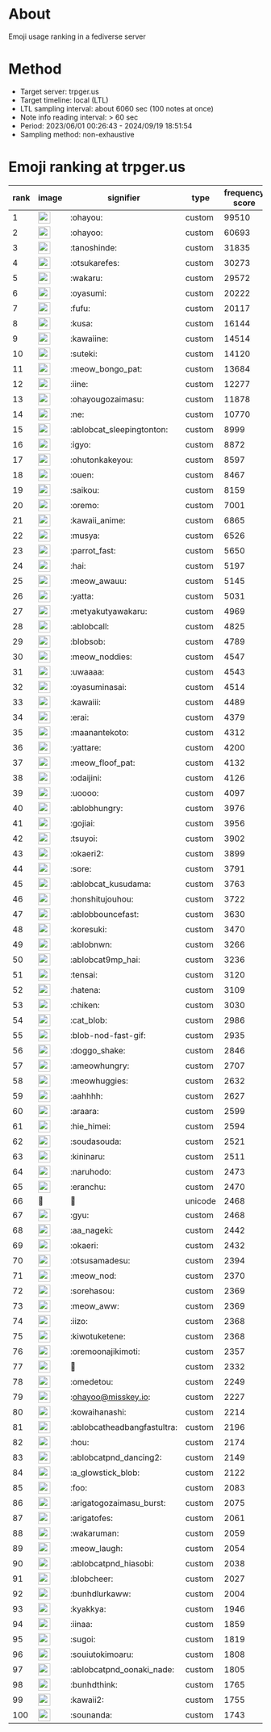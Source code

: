 # About
Emoji usage ranking in a fediverse server

# Method
- Target server: trpger.us
- Target timeline: local (LTL)
- LTL sampling interval: about 6060 sec (100 notes at once)
- Note info reading interval: > 60 sec
- Period: 2023/06/01 00:26:43 - 2024/09/19 18:51:54 
- Sampling method: non-exhaustive

# Emoji ranking at trpger.us

|rank|image|signifier|type|frequency score|
|----|----|----|----|----|
|1|<img height="24" src="https://trpger.us/emoji/ohayou.webp">|:ohayou:|custom|99510|
|2|<img height="24" src="https://trpger.us/emoji/ohayoo.webp">|:ohayoo:|custom|60693|
|3|<img height="24" src="https://trpger.us/emoji/tanoshinde.webp">|:tanoshinde:|custom|31835|
|4|<img height="24" src="https://trpger.us/emoji/otsukarefes.webp">|:otsukarefes:|custom|30273|
|5|<img height="24" src="https://trpger.us/emoji/wakaru.webp">|:wakaru:|custom|29572|
|6|<img height="24" src="https://trpger.us/emoji/oyasumi.webp">|:oyasumi:|custom|20222|
|7|<img height="24" src="https://trpger.us/emoji/fufu.webp">|:fufu:|custom|20117|
|8|<img height="24" src="https://trpger.us/emoji/kusa.webp">|:kusa:|custom|16144|
|9|<img height="24" src="https://trpger.us/emoji/kawaiine.webp">|:kawaiine:|custom|14514|
|10|<img height="24" src="https://trpger.us/emoji/suteki.webp">|:suteki:|custom|14120|
|11|<img height="24" src="https://trpger.us/emoji/meow_bongo_pat.webp">|:meow_bongo_pat:|custom|13684|
|12|<img height="24" src="https://trpger.us/emoji/iine.webp">|:iine:|custom|12277|
|13|<img height="24" src="https://trpger.us/emoji/ohayougozaimasu.webp">|:ohayougozaimasu:|custom|11878|
|14|<img height="24" src="https://trpger.us/emoji/ne.webp">|:ne:|custom|10770|
|15|<img height="24" src="https://trpger.us/emoji/ablobcat_sleepingtonton.webp">|:ablobcat_sleepingtonton:|custom|8999|
|16|<img height="24" src="https://trpger.us/emoji/igyo.webp">|:igyo:|custom|8872|
|17|<img height="24" src="https://trpger.us/emoji/ohutonkakeyou.webp">|:ohutonkakeyou:|custom|8597|
|18|<img height="24" src="https://trpger.us/emoji/ouen.webp">|:ouen:|custom|8467|
|19|<img height="24" src="https://trpger.us/emoji/saikou.webp">|:saikou:|custom|8159|
|20|<img height="24" src="https://trpger.us/emoji/oremo.webp">|:oremo:|custom|7001|
|21|<img height="24" src="https://trpger.us/emoji/kawaii_anime.webp">|:kawaii_anime:|custom|6865|
|22|<img height="24" src="https://trpger.us/emoji/musya.webp">|:musya:|custom|6526|
|23|<img height="24" src="https://trpger.us/emoji/parrot_fast.webp">|:parrot_fast:|custom|5650|
|24|<img height="24" src="https://trpger.us/emoji/hai.webp">|:hai:|custom|5197|
|25|<img height="24" src="https://trpger.us/emoji/meow_awauu.webp">|:meow_awauu:|custom|5145|
|26|<img height="24" src="https://trpger.us/emoji/yatta.webp">|:yatta:|custom|5031|
|27|<img height="24" src="https://trpger.us/emoji/metyakutyawakaru.webp">|:metyakutyawakaru:|custom|4969|
|28|<img height="24" src="https://trpger.us/emoji/ablobcall.webp">|:ablobcall:|custom|4825|
|29|<img height="24" src="https://trpger.us/emoji/blobsob.webp">|:blobsob:|custom|4789|
|30|<img height="24" src="https://trpger.us/emoji/meow_noddies.webp">|:meow_noddies:|custom|4547|
|31|<img height="24" src="https://trpger.us/emoji/uwaaaa.webp">|:uwaaaa:|custom|4543|
|32|<img height="24" src="https://trpger.us/emoji/oyasuminasai.webp">|:oyasuminasai:|custom|4514|
|33|<img height="24" src="https://trpger.us/emoji/kawaiii.webp">|:kawaiii:|custom|4489|
|34|<img height="24" src="https://trpger.us/emoji/erai.webp">|:erai:|custom|4379|
|35|<img height="24" src="https://trpger.us/emoji/maanantekoto.webp">|:maanantekoto:|custom|4312|
|36|<img height="24" src="https://trpger.us/emoji/yattare.webp">|:yattare:|custom|4200|
|37|<img height="24" src="https://trpger.us/emoji/meow_floof_pat.webp">|:meow_floof_pat:|custom|4132|
|38|<img height="24" src="https://trpger.us/emoji/odaijini.webp">|:odaijini:|custom|4126|
|39|<img height="24" src="https://trpger.us/emoji/uoooo.webp">|:uoooo:|custom|4097|
|40|<img height="24" src="https://trpger.us/emoji/ablobhungry.webp">|:ablobhungry:|custom|3976|
|41|<img height="24" src="https://trpger.us/emoji/gojiai.webp">|:gojiai:|custom|3956|
|42|<img height="24" src="https://trpger.us/emoji/tsuyoi.webp">|:tsuyoi:|custom|3902|
|43|<img height="24" src="https://trpger.us/emoji/okaeri2.webp">|:okaeri2:|custom|3899|
|44|<img height="24" src="https://trpger.us/emoji/sore.webp">|:sore:|custom|3791|
|45|<img height="24" src="https://trpger.us/emoji/ablobcat_kusudama.webp">|:ablobcat_kusudama:|custom|3763|
|46|<img height="24" src="https://trpger.us/emoji/honshitujouhou.webp">|:honshitujouhou:|custom|3722|
|47|<img height="24" src="https://trpger.us/emoji/ablobbouncefast.webp">|:ablobbouncefast:|custom|3630|
|48|<img height="24" src="https://trpger.us/emoji/koresuki.webp">|:koresuki:|custom|3470|
|49|<img height="24" src="https://trpger.us/emoji/ablobnwn.webp">|:ablobnwn:|custom|3266|
|50|<img height="24" src="https://trpger.us/emoji/ablobcat9mp_hai.webp">|:ablobcat9mp_hai:|custom|3236|
|51|<img height="24" src="https://trpger.us/emoji/tensai.webp">|:tensai:|custom|3120|
|52|<img height="24" src="https://trpger.us/emoji/hatena.webp">|:hatena:|custom|3109|
|53|<img height="24" src="https://trpger.us/emoji/chiken.webp">|:chiken:|custom|3030|
|54|<img height="24" src="https://trpger.us/emoji/cat_blob.webp">|:cat_blob:|custom|2986|
|55|<img height="24" src="https://trpger.us/emoji/blob-nod-fast-gif.webp">|:blob-nod-fast-gif:|custom|2935|
|56|<img height="24" src="https://trpger.us/emoji/doggo_shake.webp">|:doggo_shake:|custom|2846|
|57|<img height="24" src="https://trpger.us/emoji/ameowhungry.webp">|:ameowhungry:|custom|2707|
|58|<img height="24" src="https://trpger.us/emoji/meowhuggies.webp">|:meowhuggies:|custom|2632|
|59|<img height="24" src="https://trpger.us/emoji/aahhhh.webp">|:aahhhh:|custom|2627|
|60|<img height="24" src="https://trpger.us/emoji/araara.webp">|:araara:|custom|2599|
|61|<img height="24" src="https://trpger.us/emoji/hie_himei.webp">|:hie_himei:|custom|2594|
|62|<img height="24" src="https://trpger.us/emoji/soudasouda.webp">|:soudasouda:|custom|2521|
|63|<img height="24" src="https://trpger.us/emoji/kininaru.webp">|:kininaru:|custom|2511|
|64|<img height="24" src="https://trpger.us/emoji/naruhodo.webp">|:naruhodo:|custom|2473|
|65|<img height="24" src="https://trpger.us/emoji/eranchu.webp">|:eranchu:|custom|2470|
|66|🍮|🍮|unicode|2468|
|67|<img height="24" src="https://trpger.us/emoji/gyu.webp">|:gyu:|custom|2468|
|68|<img height="24" src="https://trpger.us/emoji/aa_nageki.webp">|:aa_nageki:|custom|2442|
|69|<img height="24" src="https://trpger.us/emoji/okaeri.webp">|:okaeri:|custom|2432|
|70|<img height="24" src="https://trpger.us/emoji/otsusamadesu.webp">|:otsusamadesu:|custom|2394|
|71|<img height="24" src="https://trpger.us/emoji/meow_nod.webp">|:meow_nod:|custom|2370|
|72|<img height="24" src="https://trpger.us/emoji/sorehasou.webp">|:sorehasou:|custom|2369|
|73|<img height="24" src="https://trpger.us/emoji/meow_aww.webp">|:meow_aww:|custom|2369|
|74|<img height="24" src="https://trpger.us/emoji/iizo.webp">|:iizo:|custom|2368|
|75|<img height="24" src="https://trpger.us/emoji/kiwotuketene.webp">|:kiwotuketene:|custom|2368|
|76|<img height="24" src="https://trpger.us/emoji/oremoonajikimoti.webp">|:oremoonajikimoti:|custom|2357|
|77|<img height="24" src="https://trpger.us/emoji/birthday.webp">|:birthday:|custom|2332|
|78|<img height="24" src="https://trpger.us/emoji/omedetou.webp">|:omedetou:|custom|2249|
|79|<img height="24" src="https://trpger.us/emoji/ohayoo.webp">|:ohayoo@misskey.io:|custom|2227|
|80|<img height="24" src="https://trpger.us/emoji/kowaihanashi.webp">|:kowaihanashi:|custom|2214|
|81|<img height="24" src="https://trpger.us/emoji/ablobcatheadbangfastultra.webp">|:ablobcatheadbangfastultra:|custom|2196|
|82|<img height="24" src="https://trpger.us/emoji/hou.webp">|:hou:|custom|2174|
|83|<img height="24" src="https://trpger.us/emoji/ablobcatpnd_dancing2.webp">|:ablobcatpnd_dancing2:|custom|2149|
|84|<img height="24" src="https://trpger.us/emoji/a_glowstick_blob.webp">|:a_glowstick_blob:|custom|2122|
|85|<img height="24" src="https://trpger.us/emoji/foo.webp">|:foo:|custom|2083|
|86|<img height="24" src="https://trpger.us/emoji/arigatogozaimasu_burst.webp">|:arigatogozaimasu_burst:|custom|2075|
|87|<img height="24" src="https://trpger.us/emoji/arigatofes.webp">|:arigatofes:|custom|2061|
|88|<img height="24" src="https://trpger.us/emoji/wakaruman.webp">|:wakaruman:|custom|2059|
|89|<img height="24" src="https://trpger.us/emoji/meow_laugh.webp">|:meow_laugh:|custom|2054|
|90|<img height="24" src="https://trpger.us/emoji/ablobcatpnd_hiasobi.webp">|:ablobcatpnd_hiasobi:|custom|2038|
|91|<img height="24" src="https://trpger.us/emoji/blobcheer.webp">|:blobcheer:|custom|2027|
|92|<img height="24" src="https://trpger.us/emoji/bunhdlurkaww.webp">|:bunhdlurkaww:|custom|2004|
|93|<img height="24" src="https://trpger.us/emoji/kyakkya.webp">|:kyakkya:|custom|1946|
|94|<img height="24" src="https://trpger.us/emoji/iinaa.webp">|:iinaa:|custom|1859|
|95|<img height="24" src="https://trpger.us/emoji/sugoi.webp">|:sugoi:|custom|1819|
|96|<img height="24" src="https://trpger.us/emoji/souiutokimoaru.webp">|:souiutokimoaru:|custom|1808|
|97|<img height="24" src="https://trpger.us/emoji/ablobcatpnd_oonaki_nade.webp">|:ablobcatpnd_oonaki_nade:|custom|1805|
|98|<img height="24" src="https://trpger.us/emoji/bunhdthink.webp">|:bunhdthink:|custom|1765|
|99|<img height="24" src="https://trpger.us/emoji/kawaii2.webp">|:kawaii2:|custom|1755|
|100|<img height="24" src="https://trpger.us/emoji/sounanda.webp">|:sounanda:|custom|1743|
